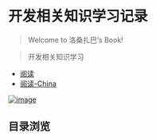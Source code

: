 开发相关知识学习记录
====================

>Welcome to 洛桑扎巴’s Book!

>开发相关知识学习

* [阅读](http://mba811.gitbooks.io/dev-study/)
* [阅读-China](http://11ten.gitcafe.io/book-d/)

[![image](http://7q5cfr.com1.z0.glb.clouddn.com/cover.jpg)](http://mba811.gitbooks.io/dev-study/content/)

## 目录浏览 